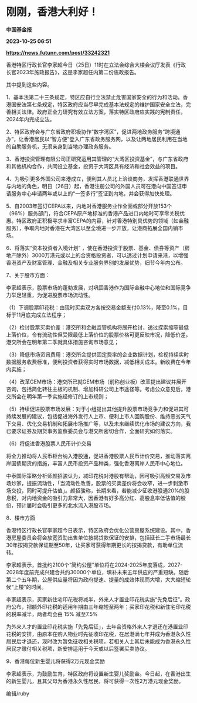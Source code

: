 # 刚刚，香港大利好！
**中国基金报**

**2023-10-25 06:51**

**https://news.futunn.com/post/33242321**

香港特区行政长官李家超今日（25日）11时在立法会综合大楼会议厅发表《行政长官2023年施政报告》，这是李家超任内第二份施政报告。

其中提到这些内容。

1、基本法第二十三条规定，特区应自行立法禁止危害国家安全的行为和活动。香港国安法第七条规定，特区政府应当尽早完成基本法规定的维护国家安全立法，完善相关法律。政府正全力研究有效立法方案，落实特区政府应实践的宪制责任，2024年内完成立法。

2、特区政府会与广东省政府积极协作“数字湾区”，促进两地政务服务“跨境通办”，让香港居民以“智方便”登入广东省政务服务网，以及让两地居民利用在当地的自助服务机，无须亲身到当地办理政务服务。

3、香港投资管理有限公司正研究运用其管理的“大湾区投资基金”，与广东省政府和其他机构合作，共同设立基金，投资于大湾区具有经济和社会效益的项目。

4、为吸引更多外国公司来港成立，便利其人员北上洽谈商务，发挥香港联通世界与内地的角色，明日（26日）起，香港注册公司的外国人员可在港向中国签证申请服务中心申请两年或以上的“一签多行”签证到内地，并会获得加快处理。

5、自2003年签订CEPA以来，内地对香港服务业作全面或部分开放153个（96%）服务部门，符合CEPA原产地标准的香港产品进口内地时可享零关税优惠。特区政府正积极寻求丰富CEPA的内容，针对香港特别具优势的领域（如金融服务），争取内地对香港在大湾区以至全境进一步开放，让港商拓展全国内销市场。

6、将落实“资本投资者入境计划” ，使在香港投资于股票、基金、债券等资产（房地产除外）3000万港元或以上的合资格投资者，可以透过计划申请来港，以增强香港资产及财富管理、金融及相关专业服务界别的发展优势，细节今年内公布。

7、关于股市方面：

李家超表示，股票市场的蓬勃发展，对巩固香港作为国际金融中心地位和国际竞争力举足轻重，为促进股票市场流动性。

（1）下调股票印花税：由现时买卖双方各按交易金额支付0.13%，降至0.1%，目标于11月底完成立法程序；

（2）检讨股票买卖价差：港交所和金融监管机构将展开检讨，透过探索缩窄最低上落价位，令有流动性但受限最低上落价位的股票价格可更反映市况，降低价差。港交所会在明年第二季就具体措施咨询市场意见；

（3）降低市场资讯费用：港交所会提供固定费率的企业数据计划，检视持续实时数据服务收费标准，便利投资者获得实时市场数据，减低相关成本。新收费在今年内实施；

（4）改革GEM市场：港交所已就GEM市场（前称创业板）改革提出建议并展开咨询，包括简化转往主板的机制、增加科研公司上市途径等。考虑公众意见后，港交所会在明年第一季实施经修订的上市规则；

（5）持续促进股票市场发展：对于小组提出其他提升股票市场竞争力和促进其可持续发展的建议，包括促进海外发行人上市、便利上市人回购股份、维持恶劣天气下交易、优化交易机制和拓展市场推广等，以及未来继续优化市场的建议方向，我已要求证券及期货事务监察委员会与港交所密切合作，全面研究如何落实。

（6）将促进香港股票人民币计价交易

将全力推动将人民币柜台纳入港股通，促进香港股票人民币计价交易，推动落实离岸国债期货的措施，丰富人民币投资产品种类，强化香港离岸人民币中心地位。

中泰国际策略分析师颜招骏认为，减印花税对港股有帮助，因可吸引高频交易及市场炒家，提振流动性，「当流动性改善，股票的买卖差价将会收窄，进一步刺激市场交投，同时可提升估值」。颜招骏称，长期来看，若能减少征收港股通20%的股息税，对内地资金的吸引力非常大，因香港有好多高分红、高股息率低估值的股份，预计届时会吸引更多的北水流入港股市场。

8、楼市方面

香港特区行政长官李家超今日表示，特区政府会优化公营房屋系统建设。其中，香港房屋委员会将会放宽资助出售单位按揭贷款保证的安排，包括延长二手市场最长30年按揭贷款保证期至50年，让买家可获得年期更长的按揭贷款，有助单位流转。

李家超表示，首批约2100个“简约公屋”单位将在2024-2025年度落成，2027-2028年度前完成兴建合共约30000个单位，填补未来五年供应的严重短缺。随后第二个五年期，公屋供应量将因为政府提速、提量的成效体现而大增，大大缩短轮候“上楼”的时间。

李家超表示，买家新住宅印花税将减半，外来人才置业印花税实施“先免后征”。政府公布，把额外印花税的适用年期由三年缩短至两年；买家印花税和新住宅印花税的税率减半，两者均会由 15% 减至7.5%

为外来人才的置业印花税实施「先免后征」，去年合资格外来人才退还在港置业印花税的安排，由原本在购入物业时先征收印花税，在居港满七年并成为香港永久性居民后才退还，现时改为暂免征收相关税项，若相关人士其后未能成为香港永久性居民才缴付相关税项，新安排适用于今天或以后签署买卖协议。

9、香港每位新生婴儿将获得2万元现金奖励

李家超表示，为鼓励生育，特区政府将设置新生婴儿奖励金。今日起，在香港出生的新生婴儿，且其父母为香港永久性居民，将可获得一次性2万港元现金奖励。

编辑/ruby